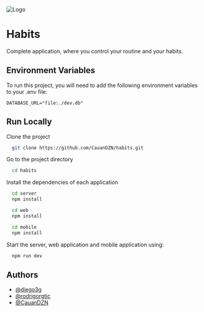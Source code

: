 
![Logo](https://i.ibb.co/bR2fnhB/Cover.png)


# Habits

Complete application, where you control your routine and your habits.


## Environment Variables

To run this project, you will need to add the following environment variables to your .env file:

`DATABASE_URL="file:./dev.db"`
## Run Locally

Clone the project

```bash
  git clone https://github.com/CauanDZN/habits.git
```

Go to the project directory

```bash
  cd habits
```

Install the dependencies of each application

```bash
  cd server
  npm install
```

```bash
  cd web
  npm install
```

```bash
  cd mobile
  npm install
```

Start the server, web application and mobile application using:

```bash
  npm run dev
```


## Authors

- [@diego3g](https://github.com/diego3g)
- [@rodrigorgtic](https://github.com/rodrigorgtic)
- [@CauanDZN](https://www.github.com/CauanDZN)
